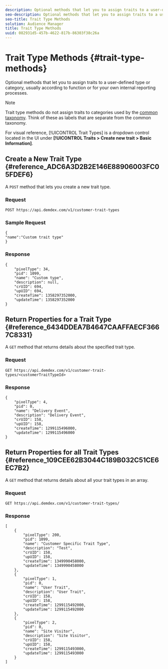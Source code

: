 ```yaml
---
description: Optional methods that let you to assign traits to a user-defined type or category, usually according to function or for your own internal reporting processes.
seo-description: Optional methods that let you to assign traits to a user-defined type or category, usually according to function or for your own internal reporting processes.
seo-title: Trait Type Methods
solution: Audience Manager
title: Trait Type Methods
uuid: 082931d5-457b-4622-817b-86303f38c26a
---
```


# Trait Type Methods {#trait-type-methods}

Optional methods that let you to assign traits to a user-defined type or category, usually according to function or for your own internal reporting processes.

<!-- 
c_rest_api_trait_types_intro.xml
-->

>[!NOTE]
>
>Trait type methods do not assign traits to categories used by the [common taxonomy](../../c-api/c-rest-api-main/aam-api-taxonomy.md#taxonomic-api-methods). Think of these as labels that are separate from the common taxonomy.

For visual reference, [!UICONTROL Trait Types] is a dropdown control located in the UI under **[!UICONTROL Traits > Create new trait > Basic Information]**.

## Create a New Trait Type {#reference_ADC6A3D2B2E146E88906003FC05FDEF6}

A `POST` method that lets you create a new trait type.

<!-- 
r_rest_api_create_trait_type.xml
-->

### Request

`POST https://api.demdex.com/v1/customer-trait-types`

### Sample Request

```
{
"name":"Custom trait type"
}
```

### Response

```
{
    "pixelType": 34,
    "pid": 1099,
    "name": "Custom type",
    "description": null,
    "crUID": 694,
    "upUID": 694,
    "createTime": 1358297352000,
    "updateTime": 1358297352000
}
```

## Return Properties for a Trait Type {#reference_6434DDEA7B4647CAAFFAECF3667C8331}

A `GET` method that returns details about the specified trait type.

<!-- 
r_rest_api_get_trait_type.xml
-->

### Request

`GET https://api.demdex.com/v1/customer-trait-types/<customerTraitTypeId>`

### Response

```
{
    "pixelType": 4,
    "pid": 0,
    "name": "Delivery Event",
    "description": "Delivery Event",
    "crUID": 158,
    "upUID": 158,
    "createTime": 1299115496000,
    "updateTime": 1299115496000
}
```

## Return Properties for all Trait Types {#reference_109CEE62B3044C189B032C51CE6EC7B2}

A `GET` method that returns details about all your trait types in an array.

<!--
r_rest_api_get_trait_types.xml
-->

### Request

`GET https://api.demdex.com/v1/customer-trait-types/`

### Response 

```
[
    {
        "pixelType": 200,
        "pid": 1099,
        "name": "Customer Specific Trait Type",
        "description": "Test",
        "crUID": 158,
        "upUID": 158,
        "createTime": 1349990458000,
        "updateTime": 1349990458000
    },
    {
        "pixelType": 1,
        "pid": 0,
        "name": "User Trait",
        "description": "User Trait",
        "crUID": 158,
        "upUID": 158,
        "createTime": 1299115492000,
        "updateTime": 1299115492000
    },
    {
        "pixelType": 2,
        "pid": 0,
        "name": "Site Visitor",
        "description": "Site Visitor",
        "crUID": 158,
        "upUID": 158,
        "createTime": 1299115493000,
        "updateTime": 1299115493000
    }
]
```